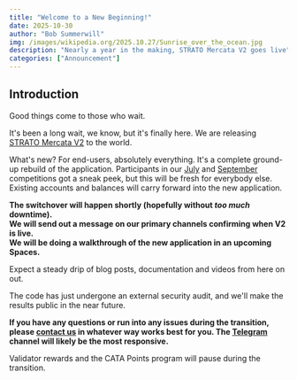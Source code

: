 ```yaml
---
title: "Welcome to a New Beginning!"
date: 2025-10-30
author: "Bob Summerwill"
img: /images/wikipedia.org/2025.10.27/Sunrise_over_the_ocean.jpg
description: "Nearly a year in the making, STRATO Mercata V2 goes live"
categories: ["Announcement"]
---
```


## Introduction

Good things come to those who wait.

It's been a long wait, we know, but it's finally here.  We are releasing [STRATO Mercata V2](https://app.stratomercata.com/) to the world.

What's new? For end-users, absolutely everything.  It's a complete ground-up rebuild of the application.  Participants in our [July](/blog/announcing-mercata-v2-trading-competition/) and [September](/blog/announcing-mercata-v2-testing-challenge/) competitions got a sneak peek, but this will be fresh for everybody else.  Existing accounts and balances will carry forward into the new application.

<div class="highlight-yellow">
<b>
The switchover will happen shortly (hopefully without <i>too much</i> downtime).<br/>
We will send out a message on our primary channels confirming when V2 is live.<br/>
We will be doing a walkthrough of the new application in an upcoming Spaces.
</b>
</div>

Expect a steady drip of blog posts, documentation and videos from here on out.

The code has just undergone an external security audit, and we'll make the results public in the near future.

**If you have any questions or run into any issues during the transition, please [contact us](/contact/) in whatever way works best for you.  The [Telegram](https://t.me/stratomercata) channel will likely be the most responsive.**

Validator rewards and the CATA Points program will pause during the transition.
